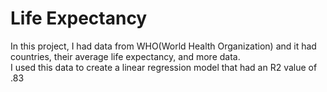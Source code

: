 # Life Expectancy

In this project, I had data from WHO(World Health Organization) and it had countries, their average life expectancy, and more data.  
I used this data to create a linear regression model that had an R2 value of .83
